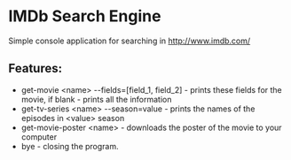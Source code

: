 # IMDb Search Engine

Simple console application for searching in http://www.imdb.com/

## Features:
- get-movie \<name\> --fields=[field_1, field_2] - prints these fields for the movie, if blank - prints all the information
- get-tv-series \<name\> --season=value - prints the names of the episodes in \<value\> season
- get-movie-poster \<name\> - downloads the poster of the movie to your computer
- bye - closing the program.
